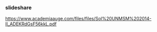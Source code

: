 



### slideshare
https://www.academiaauge.com/files/files/Sol%20UNMSM%202014-II_ADEKRdGsF56kkL.pdf